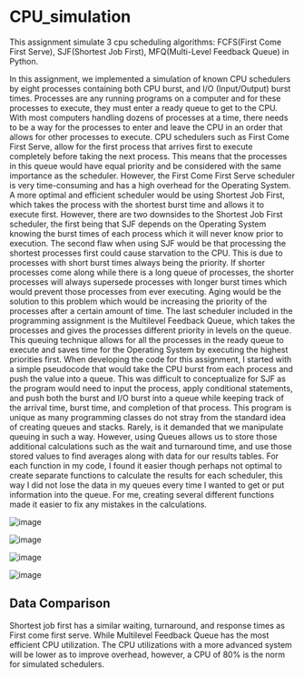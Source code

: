 # CPU_simulation
This assignment simulate 3 cpu scheduling algorithms: FCFS(First Come First Serve), SJF(Shortest Job First), MFQ(Multi-Level Feedback Queue) in Python. 

In this assignment, we implemented a simulation of known CPU schedulers by eight processes containing both CPU burst, and I/O (Input/Output) burst times. Processes are any running programs on a computer and for these processes to execute, they must enter a ready queue to get to the CPU. With most computers handling dozens of processes at a time, there needs to be a way for the processes to enter and leave the CPU in an order that allows for other processes to execute. CPU schedulers such as First Come First Serve, allow for the first process that arrives first to execute completely before taking the next process. This means that the processes in this queue would have equal priority and be considered with the same importance as the scheduler. However, the First Come First Serve scheduler is very time-consuming and has a high overhead for the Operating System. A more optimal and efficient scheduler would be using Shortest Job First, which takes the process with the shortest burst time and allows it to execute first. However, there are two downsides to the Shortest Job First scheduler, the first being that SJF depends on the Operating System knowing the burst times of each process which it will never know prior to execution. The second flaw when using SJF would be that processing the shortest processes first could cause starvation to the CPU. This is due to processes with short burst times always being the priority. If shorter processes come along while there is a long queue of processes, the shorter processes will always supersede processes with longer burst times which would prevent those processes from ever executing. Aging would be the solution to this problem which would be increasing the priority of the processes after a certain amount of time. The last scheduler included in the programming assignment is the Multilevel Feedback Queue, which takes the processes and gives the processes different priority in levels on the queue. This queuing technique allows for all the processes in the ready queue to execute and saves time for the Operating System by executing the highest priorities first. 
           When developing the code for this assignment, I started with a simple pseudocode that would take the CPU burst from each process and push the value into a queue. This was difficult to conceptualize for SJF as the program would need to input the process, apply conditional statements, and push both the burst and I/O burst into a queue while keeping track of the arrival time, burst time, and completion of that process. This program is unique as many programming classes do not stray from the standard idea of creating queues and stacks. Rarely, is it demanded that we manipulate queuing in such a way. However, using Queues allows us to store those additional calculations such as the wait and turnaround time, and use those stored values to find averages along with data for our results tables. For each function in my code, I found it easier though perhaps not optimal to create separate functions to calculate the results for each scheduler, this way I did not lose the data in my queues every time I wanted to get or put information into the queue. For me, creating several different functions made it easier to fix any mistakes in the calculations. 


![image](https://github.com/user-attachments/assets/6adf5ff6-87ee-4524-ac73-6593c600cc38)

![image](https://github.com/user-attachments/assets/05ff8425-e385-44a6-ac61-d6ddc3551b73)

![image](https://github.com/user-attachments/assets/88296667-aef5-46d9-9161-45fac59e6494)

![image](https://github.com/user-attachments/assets/dc98dc24-29f9-4e0f-91b6-085481277f9c)

## Data Comparison

Shortest job first has a similar waiting, turnaround, and response times as First come first serve. While Multilevel Feedback Queue has the most efficient CPU utilization. The CPU utilizations with a more advanced system will be lower as to improve overhead, however, a CPU of 80% is the norm for simulated schedulers. 



